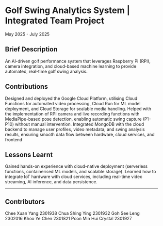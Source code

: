 # Golf Swing Analytics System | Integrated Team Project
May 2025 - July 2025

## Brief Description
An AI-driven golf performance system that leverages Raspberry Pi (RPI), camera integration, and cloud-based machine learning to provide automated, real-time golf swing analysis.

## Contributions
Designed and deployed the Google Cloud Platform, utilising Cloud Functions for automated video processing, Cloud Run for ML model deployment, and Cloud Storage for scalable media handling. Helped with the implementation of RPI camera and live recording functions with MediaPipe-based pose detection, enabling automatic swing capture (P1–P10) without manual intervention. Integrated MongoDB with the cloud backend to manage user profiles, video metadata, and swing analysis results, ensuring smooth data flow between hardware, cloud services, and frontend

## Lessons Learnt
Gained hands-on experience with cloud-native deployment (serverless functions, containerised ML models, and scalable storage). Learned how to integrate IoT hardware with cloud services, including real-time video streaming, AI inference, and data persistence.

__________________________________________________________________________________________________________________________________________

## Contributors
Chee Xuan Yang 2301938
Chua Shing Ying 2301932
Goh See Leng 2302016 
Khoo Ye Chen 2301821
Poon Min Hui Crystal 2301927